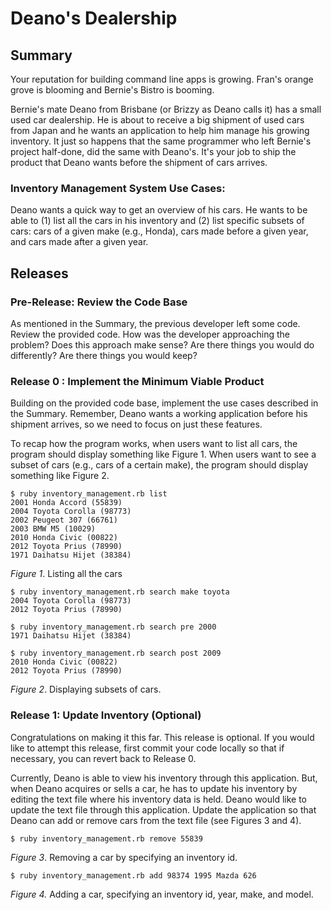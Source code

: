 # Deano's Dealership

## Summary
Your reputation for building command line apps is growing. Fran's orange grove is blooming and Bernie's Bistro is booming.

Bernie's mate Deano from Brisbane (or Brizzy as Deano calls it) has a small used car dealership.  He is about to receive a big shipment of used cars from Japan and he wants an application to help him manage his growing inventory.  It just so happens that the same programmer who left Bernie's project half-done, did the same with Deano's.  It's your job to ship the product that Deano wants before the shipment of cars arrives.


### Inventory Management System Use Cases:
Deano wants a quick way to get an overview of his cars.  He wants to be able to (1) list all the cars in his inventory and (2) list specific subsets of cars: cars of a given make (e.g., Honda), cars made before a given year, and cars made after a given year.


## Releases
### Pre-Release: Review the Code Base
As mentioned in the Summary, the previous developer left some code. Review the provided code. How was the developer approaching the problem? Does this approach make sense? Are there things you would do differently? Are there things you would keep?


### Release 0 : Implement the Minimum Viable Product
Building on the provided code base, implement the use cases described in the Summary. Remember, Deano wants a working application before his shipment arrives, so we need to focus on just these features.

To recap how the program works, when users want to list all cars, the program should display something like Figure 1.  When users want to see a subset of cars (e.g., cars of a certain make), the program should display something like Figure 2.


```
$ ruby inventory_management.rb list
2001 Honda Accord (55839)
2004 Toyota Corolla (98773)
2002 Peugeot 307 (66761)
2003 BMW M5 (10029)
2010 Honda Civic (00822)
2012 Toyota Prius (78990)
1971 Daihatsu Hijet (38384)
```
*Figure 1*.  Listing all the cars

```
$ ruby inventory_management.rb search make toyota
2004 Toyota Corolla (98773)
2012 Toyota Prius (78990)

$ ruby inventory_management.rb search pre 2000
1971 Daihatsu Hijet (38384)

$ ruby inventory_management.rb search post 2009
2010 Honda Civic (00822)
2012 Toyota Prius (78990)
```
*Figure 2*.  Displaying subsets of cars.


### Release 1: Update Inventory (Optional)
Congratulations on making it this far. This release is optional. If you would like to attempt this release, first commit your code locally so that if necessary, you can revert back to Release 0.

Currently, Deano is able to view his inventory through this application.  But, when Deano acquires or sells a car, he has to update his inventory by editing the text file where his inventory data is held.  Deano would like to update the text file through this application.  Update the application so that Deano can add or remove cars from the text file (see Figures 3 and 4).

```
$ ruby inventory_management.rb remove 55839
```
*Figure 3*.  Removing a car by specifying an inventory id.


```
$ ruby inventory_management.rb add 98374 1995 Mazda 626
```
*Figure 4.*  Adding a car, specifying an inventory id, year, make, and model.

